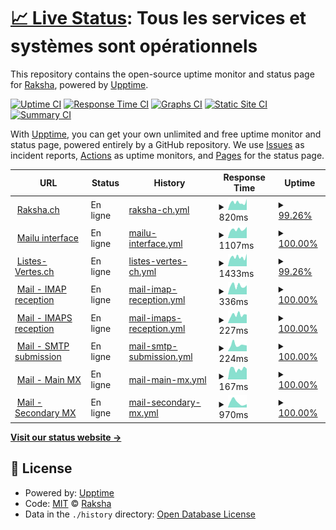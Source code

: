 # [📈 Live Status](https://status.raksha.ch): <!--live status--> **Tous les services et systèmes sont opérationnels**

This repository contains the open-source uptime monitor and status page for [Raksha](https://raksha.ch/), powered by [Upptime](https://github.com/upptime/upptime).

[![Uptime CI](https://github.com/Raksha-ch/upptime/workflows/Uptime%20CI/badge.svg)](https://github.com/Raksha-ch/upptime/actions?query=workflow%3A%22Uptime+CI%22)
[![Response Time CI](https://github.com/Raksha-ch/upptime/workflows/Response%20Time%20CI/badge.svg)](https://github.com/Raksha-ch/upptime/actions?query=workflow%3A%22Response+Time+CI%22)
[![Graphs CI](https://github.com/Raksha-ch/upptime/workflows/Graphs%20CI/badge.svg)](https://github.com/Raksha-ch/upptime/actions?query=workflow%3A%22Graphs+CI%22)
[![Static Site CI](https://github.com/Raksha-ch/upptime/workflows/Static%20Site%20CI/badge.svg)](https://github.com/Raksha-ch/upptime/actions?query=workflow%3A%22Static+Site+CI%22)
[![Summary CI](https://github.com/Raksha-ch/upptime/workflows/Summary%20CI/badge.svg)](https://github.com/Raksha-ch/upptime/actions?query=workflow%3A%22Summary+CI%22)

With [Upptime](https://upptime.js.org), you can get your own unlimited and free uptime monitor and status page, powered entirely by a GitHub repository. We use [Issues](https://github.com/Raksha-ch/upptime/issues) as incident reports, [Actions](https://github.com/Raksha-ch/upptime/actions) as uptime monitors, and [Pages](https://status.raksha.ch) for the status page.

<!--start: status pages-->
<!-- This summary is generated by Upptime (https://github.com/upptime/upptime) -->
<!-- Do not edit this manually, your changes will be overwritten -->
<!-- prettier-ignore -->
| URL | Status | History | Response Time | Uptime |
| --- | ------ | ------- | ------------- | ------ |
| <img alt="" src="https://icons.duckduckgo.com/ip3/raksha.ch.ico" height="13"> [Raksha.ch](https://raksha.ch) | En ligne | [raksha-ch.yml](https://github.com/Raksha-ch/upptime/commits/HEAD/history/raksha-ch.yml) | <details><summary><img alt="Response time graph" src="./graphs/raksha-ch/response-time-week.png" height="20"> 820ms</summary><br><a href="https://status.raksha.ch/history/raksha-ch"><img alt="Response time 830" src="https://img.shields.io/endpoint?url=https%3A%2F%2Fraw.githubusercontent.com%2FRaksha-ch%2Fupptime%2FHEAD%2Fapi%2Fraksha-ch%2Fresponse-time.json"></a><br><a href="https://status.raksha.ch/history/raksha-ch"><img alt="24-hour response time 879" src="https://img.shields.io/endpoint?url=https%3A%2F%2Fraw.githubusercontent.com%2FRaksha-ch%2Fupptime%2FHEAD%2Fapi%2Fraksha-ch%2Fresponse-time-day.json"></a><br><a href="https://status.raksha.ch/history/raksha-ch"><img alt="7-day response time 820" src="https://img.shields.io/endpoint?url=https%3A%2F%2Fraw.githubusercontent.com%2FRaksha-ch%2Fupptime%2FHEAD%2Fapi%2Fraksha-ch%2Fresponse-time-week.json"></a><br><a href="https://status.raksha.ch/history/raksha-ch"><img alt="30-day response time 738" src="https://img.shields.io/endpoint?url=https%3A%2F%2Fraw.githubusercontent.com%2FRaksha-ch%2Fupptime%2FHEAD%2Fapi%2Fraksha-ch%2Fresponse-time-month.json"></a><br><a href="https://status.raksha.ch/history/raksha-ch"><img alt="1-year response time 830" src="https://img.shields.io/endpoint?url=https%3A%2F%2Fraw.githubusercontent.com%2FRaksha-ch%2Fupptime%2FHEAD%2Fapi%2Fraksha-ch%2Fresponse-time-year.json"></a></details> | <details><summary><a href="https://status.raksha.ch/history/raksha-ch">99.26%</a></summary><a href="https://status.raksha.ch/history/raksha-ch"><img alt="All-time uptime 99.68%" src="https://img.shields.io/endpoint?url=https%3A%2F%2Fraw.githubusercontent.com%2FRaksha-ch%2Fupptime%2FHEAD%2Fapi%2Fraksha-ch%2Fuptime.json"></a><br><a href="https://status.raksha.ch/history/raksha-ch"><img alt="24-hour uptime 94.82%" src="https://img.shields.io/endpoint?url=https%3A%2F%2Fraw.githubusercontent.com%2FRaksha-ch%2Fupptime%2FHEAD%2Fapi%2Fraksha-ch%2Fuptime-day.json"></a><br><a href="https://status.raksha.ch/history/raksha-ch"><img alt="7-day uptime 99.26%" src="https://img.shields.io/endpoint?url=https%3A%2F%2Fraw.githubusercontent.com%2FRaksha-ch%2Fupptime%2FHEAD%2Fapi%2Fraksha-ch%2Fuptime-week.json"></a><br><a href="https://status.raksha.ch/history/raksha-ch"><img alt="30-day uptime 99.83%" src="https://img.shields.io/endpoint?url=https%3A%2F%2Fraw.githubusercontent.com%2FRaksha-ch%2Fupptime%2FHEAD%2Fapi%2Fraksha-ch%2Fuptime-month.json"></a><br><a href="https://status.raksha.ch/history/raksha-ch"><img alt="1-year uptime 99.68%" src="https://img.shields.io/endpoint?url=https%3A%2F%2Fraw.githubusercontent.com%2FRaksha-ch%2Fupptime%2FHEAD%2Fapi%2Fraksha-ch%2Fuptime-year.json"></a></details>
| <img alt="" src="https://icons.duckduckgo.com/ip3/mail.raksha.ch.ico" height="13"> [Mailu interface](https://mail.raksha.ch) | En ligne | [mailu-interface.yml](https://github.com/Raksha-ch/upptime/commits/HEAD/history/mailu-interface.yml) | <details><summary><img alt="Response time graph" src="./graphs/mailu-interface/response-time-week.png" height="20"> 1107ms</summary><br><a href="https://status.raksha.ch/history/mailu-interface"><img alt="Response time 1073" src="https://img.shields.io/endpoint?url=https%3A%2F%2Fraw.githubusercontent.com%2FRaksha-ch%2Fupptime%2FHEAD%2Fapi%2Fmailu-interface%2Fresponse-time.json"></a><br><a href="https://status.raksha.ch/history/mailu-interface"><img alt="24-hour response time 1430" src="https://img.shields.io/endpoint?url=https%3A%2F%2Fraw.githubusercontent.com%2FRaksha-ch%2Fupptime%2FHEAD%2Fapi%2Fmailu-interface%2Fresponse-time-day.json"></a><br><a href="https://status.raksha.ch/history/mailu-interface"><img alt="7-day response time 1107" src="https://img.shields.io/endpoint?url=https%3A%2F%2Fraw.githubusercontent.com%2FRaksha-ch%2Fupptime%2FHEAD%2Fapi%2Fmailu-interface%2Fresponse-time-week.json"></a><br><a href="https://status.raksha.ch/history/mailu-interface"><img alt="30-day response time 1010" src="https://img.shields.io/endpoint?url=https%3A%2F%2Fraw.githubusercontent.com%2FRaksha-ch%2Fupptime%2FHEAD%2Fapi%2Fmailu-interface%2Fresponse-time-month.json"></a><br><a href="https://status.raksha.ch/history/mailu-interface"><img alt="1-year response time 1073" src="https://img.shields.io/endpoint?url=https%3A%2F%2Fraw.githubusercontent.com%2FRaksha-ch%2Fupptime%2FHEAD%2Fapi%2Fmailu-interface%2Fresponse-time-year.json"></a></details> | <details><summary><a href="https://status.raksha.ch/history/mailu-interface">100.00%</a></summary><a href="https://status.raksha.ch/history/mailu-interface"><img alt="All-time uptime 99.99%" src="https://img.shields.io/endpoint?url=https%3A%2F%2Fraw.githubusercontent.com%2FRaksha-ch%2Fupptime%2FHEAD%2Fapi%2Fmailu-interface%2Fuptime.json"></a><br><a href="https://status.raksha.ch/history/mailu-interface"><img alt="24-hour uptime 100.00%" src="https://img.shields.io/endpoint?url=https%3A%2F%2Fraw.githubusercontent.com%2FRaksha-ch%2Fupptime%2FHEAD%2Fapi%2Fmailu-interface%2Fuptime-day.json"></a><br><a href="https://status.raksha.ch/history/mailu-interface"><img alt="7-day uptime 100.00%" src="https://img.shields.io/endpoint?url=https%3A%2F%2Fraw.githubusercontent.com%2FRaksha-ch%2Fupptime%2FHEAD%2Fapi%2Fmailu-interface%2Fuptime-week.json"></a><br><a href="https://status.raksha.ch/history/mailu-interface"><img alt="30-day uptime 100.00%" src="https://img.shields.io/endpoint?url=https%3A%2F%2Fraw.githubusercontent.com%2FRaksha-ch%2Fupptime%2FHEAD%2Fapi%2Fmailu-interface%2Fuptime-month.json"></a><br><a href="https://status.raksha.ch/history/mailu-interface"><img alt="1-year uptime 99.99%" src="https://img.shields.io/endpoint?url=https%3A%2F%2Fraw.githubusercontent.com%2FRaksha-ch%2Fupptime%2FHEAD%2Fapi%2Fmailu-interface%2Fuptime-year.json"></a></details>
| <img alt="" src="https://icons.duckduckgo.com/ip3/listes-vertes.ch.ico" height="13"> [Listes-Vertes.ch](https://listes-vertes.ch) | En ligne | [listes-vertes-ch.yml](https://github.com/Raksha-ch/upptime/commits/HEAD/history/listes-vertes-ch.yml) | <details><summary><img alt="Response time graph" src="./graphs/listes-vertes-ch/response-time-week.png" height="20"> 1433ms</summary><br><a href="https://status.raksha.ch/history/listes-vertes-ch"><img alt="Response time 1327" src="https://img.shields.io/endpoint?url=https%3A%2F%2Fraw.githubusercontent.com%2FRaksha-ch%2Fupptime%2FHEAD%2Fapi%2Flistes-vertes-ch%2Fresponse-time.json"></a><br><a href="https://status.raksha.ch/history/listes-vertes-ch"><img alt="24-hour response time 1435" src="https://img.shields.io/endpoint?url=https%3A%2F%2Fraw.githubusercontent.com%2FRaksha-ch%2Fupptime%2FHEAD%2Fapi%2Flistes-vertes-ch%2Fresponse-time-day.json"></a><br><a href="https://status.raksha.ch/history/listes-vertes-ch"><img alt="7-day response time 1433" src="https://img.shields.io/endpoint?url=https%3A%2F%2Fraw.githubusercontent.com%2FRaksha-ch%2Fupptime%2FHEAD%2Fapi%2Flistes-vertes-ch%2Fresponse-time-week.json"></a><br><a href="https://status.raksha.ch/history/listes-vertes-ch"><img alt="30-day response time 1240" src="https://img.shields.io/endpoint?url=https%3A%2F%2Fraw.githubusercontent.com%2FRaksha-ch%2Fupptime%2FHEAD%2Fapi%2Flistes-vertes-ch%2Fresponse-time-month.json"></a><br><a href="https://status.raksha.ch/history/listes-vertes-ch"><img alt="1-year response time 1327" src="https://img.shields.io/endpoint?url=https%3A%2F%2Fraw.githubusercontent.com%2FRaksha-ch%2Fupptime%2FHEAD%2Fapi%2Flistes-vertes-ch%2Fresponse-time-year.json"></a></details> | <details><summary><a href="https://status.raksha.ch/history/listes-vertes-ch">99.26%</a></summary><a href="https://status.raksha.ch/history/listes-vertes-ch"><img alt="All-time uptime 99.70%" src="https://img.shields.io/endpoint?url=https%3A%2F%2Fraw.githubusercontent.com%2FRaksha-ch%2Fupptime%2FHEAD%2Fapi%2Flistes-vertes-ch%2Fuptime.json"></a><br><a href="https://status.raksha.ch/history/listes-vertes-ch"><img alt="24-hour uptime 94.82%" src="https://img.shields.io/endpoint?url=https%3A%2F%2Fraw.githubusercontent.com%2FRaksha-ch%2Fupptime%2FHEAD%2Fapi%2Flistes-vertes-ch%2Fuptime-day.json"></a><br><a href="https://status.raksha.ch/history/listes-vertes-ch"><img alt="7-day uptime 99.26%" src="https://img.shields.io/endpoint?url=https%3A%2F%2Fraw.githubusercontent.com%2FRaksha-ch%2Fupptime%2FHEAD%2Fapi%2Flistes-vertes-ch%2Fuptime-week.json"></a><br><a href="https://status.raksha.ch/history/listes-vertes-ch"><img alt="30-day uptime 99.83%" src="https://img.shields.io/endpoint?url=https%3A%2F%2Fraw.githubusercontent.com%2FRaksha-ch%2Fupptime%2FHEAD%2Fapi%2Flistes-vertes-ch%2Fuptime-month.json"></a><br><a href="https://status.raksha.ch/history/listes-vertes-ch"><img alt="1-year uptime 99.70%" src="https://img.shields.io/endpoint?url=https%3A%2F%2Fraw.githubusercontent.com%2FRaksha-ch%2Fupptime%2FHEAD%2Fapi%2Flistes-vertes-ch%2Fuptime-year.json"></a></details>
| <img alt="" src="https://icons.duckduckgo.com/ip3/null.ico" height="13"> [Mail - IMAP reception](mail.raksha.ch) | En ligne | [mail-imap-reception.yml](https://github.com/Raksha-ch/upptime/commits/HEAD/history/mail-imap-reception.yml) | <details><summary><img alt="Response time graph" src="./graphs/mail-imap-reception/response-time-week.png" height="20"> 336ms</summary><br><a href="https://status.raksha.ch/history/mail-imap-reception"><img alt="Response time 311" src="https://img.shields.io/endpoint?url=https%3A%2F%2Fraw.githubusercontent.com%2FRaksha-ch%2Fupptime%2FHEAD%2Fapi%2Fmail-imap-reception%2Fresponse-time.json"></a><br><a href="https://status.raksha.ch/history/mail-imap-reception"><img alt="24-hour response time 358" src="https://img.shields.io/endpoint?url=https%3A%2F%2Fraw.githubusercontent.com%2FRaksha-ch%2Fupptime%2FHEAD%2Fapi%2Fmail-imap-reception%2Fresponse-time-day.json"></a><br><a href="https://status.raksha.ch/history/mail-imap-reception"><img alt="7-day response time 336" src="https://img.shields.io/endpoint?url=https%3A%2F%2Fraw.githubusercontent.com%2FRaksha-ch%2Fupptime%2FHEAD%2Fapi%2Fmail-imap-reception%2Fresponse-time-week.json"></a><br><a href="https://status.raksha.ch/history/mail-imap-reception"><img alt="30-day response time 295" src="https://img.shields.io/endpoint?url=https%3A%2F%2Fraw.githubusercontent.com%2FRaksha-ch%2Fupptime%2FHEAD%2Fapi%2Fmail-imap-reception%2Fresponse-time-month.json"></a><br><a href="https://status.raksha.ch/history/mail-imap-reception"><img alt="1-year response time 311" src="https://img.shields.io/endpoint?url=https%3A%2F%2Fraw.githubusercontent.com%2FRaksha-ch%2Fupptime%2FHEAD%2Fapi%2Fmail-imap-reception%2Fresponse-time-year.json"></a></details> | <details><summary><a href="https://status.raksha.ch/history/mail-imap-reception">100.00%</a></summary><a href="https://status.raksha.ch/history/mail-imap-reception"><img alt="All-time uptime 100.00%" src="https://img.shields.io/endpoint?url=https%3A%2F%2Fraw.githubusercontent.com%2FRaksha-ch%2Fupptime%2FHEAD%2Fapi%2Fmail-imap-reception%2Fuptime.json"></a><br><a href="https://status.raksha.ch/history/mail-imap-reception"><img alt="24-hour uptime 100.00%" src="https://img.shields.io/endpoint?url=https%3A%2F%2Fraw.githubusercontent.com%2FRaksha-ch%2Fupptime%2FHEAD%2Fapi%2Fmail-imap-reception%2Fuptime-day.json"></a><br><a href="https://status.raksha.ch/history/mail-imap-reception"><img alt="7-day uptime 100.00%" src="https://img.shields.io/endpoint?url=https%3A%2F%2Fraw.githubusercontent.com%2FRaksha-ch%2Fupptime%2FHEAD%2Fapi%2Fmail-imap-reception%2Fuptime-week.json"></a><br><a href="https://status.raksha.ch/history/mail-imap-reception"><img alt="30-day uptime 100.00%" src="https://img.shields.io/endpoint?url=https%3A%2F%2Fraw.githubusercontent.com%2FRaksha-ch%2Fupptime%2FHEAD%2Fapi%2Fmail-imap-reception%2Fuptime-month.json"></a><br><a href="https://status.raksha.ch/history/mail-imap-reception"><img alt="1-year uptime 100.00%" src="https://img.shields.io/endpoint?url=https%3A%2F%2Fraw.githubusercontent.com%2FRaksha-ch%2Fupptime%2FHEAD%2Fapi%2Fmail-imap-reception%2Fuptime-year.json"></a></details>
| <img alt="" src="https://icons.duckduckgo.com/ip3/null.ico" height="13"> [Mail - IMAPS reception](mail.raksha.ch) | En ligne | [mail-imaps-reception.yml](https://github.com/Raksha-ch/upptime/commits/HEAD/history/mail-imaps-reception.yml) | <details><summary><img alt="Response time graph" src="./graphs/mail-imaps-reception/response-time-week.png" height="20"> 227ms</summary><br><a href="https://status.raksha.ch/history/mail-imaps-reception"><img alt="Response time 243" src="https://img.shields.io/endpoint?url=https%3A%2F%2Fraw.githubusercontent.com%2FRaksha-ch%2Fupptime%2FHEAD%2Fapi%2Fmail-imaps-reception%2Fresponse-time.json"></a><br><a href="https://status.raksha.ch/history/mail-imaps-reception"><img alt="24-hour response time 233" src="https://img.shields.io/endpoint?url=https%3A%2F%2Fraw.githubusercontent.com%2FRaksha-ch%2Fupptime%2FHEAD%2Fapi%2Fmail-imaps-reception%2Fresponse-time-day.json"></a><br><a href="https://status.raksha.ch/history/mail-imaps-reception"><img alt="7-day response time 227" src="https://img.shields.io/endpoint?url=https%3A%2F%2Fraw.githubusercontent.com%2FRaksha-ch%2Fupptime%2FHEAD%2Fapi%2Fmail-imaps-reception%2Fresponse-time-week.json"></a><br><a href="https://status.raksha.ch/history/mail-imaps-reception"><img alt="30-day response time 237" src="https://img.shields.io/endpoint?url=https%3A%2F%2Fraw.githubusercontent.com%2FRaksha-ch%2Fupptime%2FHEAD%2Fapi%2Fmail-imaps-reception%2Fresponse-time-month.json"></a><br><a href="https://status.raksha.ch/history/mail-imaps-reception"><img alt="1-year response time 243" src="https://img.shields.io/endpoint?url=https%3A%2F%2Fraw.githubusercontent.com%2FRaksha-ch%2Fupptime%2FHEAD%2Fapi%2Fmail-imaps-reception%2Fresponse-time-year.json"></a></details> | <details><summary><a href="https://status.raksha.ch/history/mail-imaps-reception">100.00%</a></summary><a href="https://status.raksha.ch/history/mail-imaps-reception"><img alt="All-time uptime 100.00%" src="https://img.shields.io/endpoint?url=https%3A%2F%2Fraw.githubusercontent.com%2FRaksha-ch%2Fupptime%2FHEAD%2Fapi%2Fmail-imaps-reception%2Fuptime.json"></a><br><a href="https://status.raksha.ch/history/mail-imaps-reception"><img alt="24-hour uptime 100.00%" src="https://img.shields.io/endpoint?url=https%3A%2F%2Fraw.githubusercontent.com%2FRaksha-ch%2Fupptime%2FHEAD%2Fapi%2Fmail-imaps-reception%2Fuptime-day.json"></a><br><a href="https://status.raksha.ch/history/mail-imaps-reception"><img alt="7-day uptime 100.00%" src="https://img.shields.io/endpoint?url=https%3A%2F%2Fraw.githubusercontent.com%2FRaksha-ch%2Fupptime%2FHEAD%2Fapi%2Fmail-imaps-reception%2Fuptime-week.json"></a><br><a href="https://status.raksha.ch/history/mail-imaps-reception"><img alt="30-day uptime 100.00%" src="https://img.shields.io/endpoint?url=https%3A%2F%2Fraw.githubusercontent.com%2FRaksha-ch%2Fupptime%2FHEAD%2Fapi%2Fmail-imaps-reception%2Fuptime-month.json"></a><br><a href="https://status.raksha.ch/history/mail-imaps-reception"><img alt="1-year uptime 100.00%" src="https://img.shields.io/endpoint?url=https%3A%2F%2Fraw.githubusercontent.com%2FRaksha-ch%2Fupptime%2FHEAD%2Fapi%2Fmail-imaps-reception%2Fuptime-year.json"></a></details>
| <img alt="" src="https://icons.duckduckgo.com/ip3/null.ico" height="13"> [Mail - SMTP submission](mail.raksha.ch) | En ligne | [mail-smtp-submission.yml](https://github.com/Raksha-ch/upptime/commits/HEAD/history/mail-smtp-submission.yml) | <details><summary><img alt="Response time graph" src="./graphs/mail-smtp-submission/response-time-week.png" height="20"> 224ms</summary><br><a href="https://status.raksha.ch/history/mail-smtp-submission"><img alt="Response time 226" src="https://img.shields.io/endpoint?url=https%3A%2F%2Fraw.githubusercontent.com%2FRaksha-ch%2Fupptime%2FHEAD%2Fapi%2Fmail-smtp-submission%2Fresponse-time.json"></a><br><a href="https://status.raksha.ch/history/mail-smtp-submission"><img alt="24-hour response time 200" src="https://img.shields.io/endpoint?url=https%3A%2F%2Fraw.githubusercontent.com%2FRaksha-ch%2Fupptime%2FHEAD%2Fapi%2Fmail-smtp-submission%2Fresponse-time-day.json"></a><br><a href="https://status.raksha.ch/history/mail-smtp-submission"><img alt="7-day response time 224" src="https://img.shields.io/endpoint?url=https%3A%2F%2Fraw.githubusercontent.com%2FRaksha-ch%2Fupptime%2FHEAD%2Fapi%2Fmail-smtp-submission%2Fresponse-time-week.json"></a><br><a href="https://status.raksha.ch/history/mail-smtp-submission"><img alt="30-day response time 213" src="https://img.shields.io/endpoint?url=https%3A%2F%2Fraw.githubusercontent.com%2FRaksha-ch%2Fupptime%2FHEAD%2Fapi%2Fmail-smtp-submission%2Fresponse-time-month.json"></a><br><a href="https://status.raksha.ch/history/mail-smtp-submission"><img alt="1-year response time 226" src="https://img.shields.io/endpoint?url=https%3A%2F%2Fraw.githubusercontent.com%2FRaksha-ch%2Fupptime%2FHEAD%2Fapi%2Fmail-smtp-submission%2Fresponse-time-year.json"></a></details> | <details><summary><a href="https://status.raksha.ch/history/mail-smtp-submission">100.00%</a></summary><a href="https://status.raksha.ch/history/mail-smtp-submission"><img alt="All-time uptime 100.00%" src="https://img.shields.io/endpoint?url=https%3A%2F%2Fraw.githubusercontent.com%2FRaksha-ch%2Fupptime%2FHEAD%2Fapi%2Fmail-smtp-submission%2Fuptime.json"></a><br><a href="https://status.raksha.ch/history/mail-smtp-submission"><img alt="24-hour uptime 100.00%" src="https://img.shields.io/endpoint?url=https%3A%2F%2Fraw.githubusercontent.com%2FRaksha-ch%2Fupptime%2FHEAD%2Fapi%2Fmail-smtp-submission%2Fuptime-day.json"></a><br><a href="https://status.raksha.ch/history/mail-smtp-submission"><img alt="7-day uptime 100.00%" src="https://img.shields.io/endpoint?url=https%3A%2F%2Fraw.githubusercontent.com%2FRaksha-ch%2Fupptime%2FHEAD%2Fapi%2Fmail-smtp-submission%2Fuptime-week.json"></a><br><a href="https://status.raksha.ch/history/mail-smtp-submission"><img alt="30-day uptime 100.00%" src="https://img.shields.io/endpoint?url=https%3A%2F%2Fraw.githubusercontent.com%2FRaksha-ch%2Fupptime%2FHEAD%2Fapi%2Fmail-smtp-submission%2Fuptime-month.json"></a><br><a href="https://status.raksha.ch/history/mail-smtp-submission"><img alt="1-year uptime 100.00%" src="https://img.shields.io/endpoint?url=https%3A%2F%2Fraw.githubusercontent.com%2FRaksha-ch%2Fupptime%2FHEAD%2Fapi%2Fmail-smtp-submission%2Fuptime-year.json"></a></details>
| <img alt="" src="https://icons.duckduckgo.com/ip3/null.ico" height="13"> [Mail - Main MX](mail.raksha.ch) | En ligne | [mail-main-mx.yml](https://github.com/Raksha-ch/upptime/commits/HEAD/history/mail-main-mx.yml) | <details><summary><img alt="Response time graph" src="./graphs/mail-main-mx/response-time-week.png" height="20"> 167ms</summary><br><a href="https://status.raksha.ch/history/mail-main-mx"><img alt="Response time 196" src="https://img.shields.io/endpoint?url=https%3A%2F%2Fraw.githubusercontent.com%2FRaksha-ch%2Fupptime%2FHEAD%2Fapi%2Fmail-main-mx%2Fresponse-time.json"></a><br><a href="https://status.raksha.ch/history/mail-main-mx"><img alt="24-hour response time 167" src="https://img.shields.io/endpoint?url=https%3A%2F%2Fraw.githubusercontent.com%2FRaksha-ch%2Fupptime%2FHEAD%2Fapi%2Fmail-main-mx%2Fresponse-time-day.json"></a><br><a href="https://status.raksha.ch/history/mail-main-mx"><img alt="7-day response time 167" src="https://img.shields.io/endpoint?url=https%3A%2F%2Fraw.githubusercontent.com%2FRaksha-ch%2Fupptime%2FHEAD%2Fapi%2Fmail-main-mx%2Fresponse-time-week.json"></a><br><a href="https://status.raksha.ch/history/mail-main-mx"><img alt="30-day response time 170" src="https://img.shields.io/endpoint?url=https%3A%2F%2Fraw.githubusercontent.com%2FRaksha-ch%2Fupptime%2FHEAD%2Fapi%2Fmail-main-mx%2Fresponse-time-month.json"></a><br><a href="https://status.raksha.ch/history/mail-main-mx"><img alt="1-year response time 196" src="https://img.shields.io/endpoint?url=https%3A%2F%2Fraw.githubusercontent.com%2FRaksha-ch%2Fupptime%2FHEAD%2Fapi%2Fmail-main-mx%2Fresponse-time-year.json"></a></details> | <details><summary><a href="https://status.raksha.ch/history/mail-main-mx">100.00%</a></summary><a href="https://status.raksha.ch/history/mail-main-mx"><img alt="All-time uptime 100.00%" src="https://img.shields.io/endpoint?url=https%3A%2F%2Fraw.githubusercontent.com%2FRaksha-ch%2Fupptime%2FHEAD%2Fapi%2Fmail-main-mx%2Fuptime.json"></a><br><a href="https://status.raksha.ch/history/mail-main-mx"><img alt="24-hour uptime 100.00%" src="https://img.shields.io/endpoint?url=https%3A%2F%2Fraw.githubusercontent.com%2FRaksha-ch%2Fupptime%2FHEAD%2Fapi%2Fmail-main-mx%2Fuptime-day.json"></a><br><a href="https://status.raksha.ch/history/mail-main-mx"><img alt="7-day uptime 100.00%" src="https://img.shields.io/endpoint?url=https%3A%2F%2Fraw.githubusercontent.com%2FRaksha-ch%2Fupptime%2FHEAD%2Fapi%2Fmail-main-mx%2Fuptime-week.json"></a><br><a href="https://status.raksha.ch/history/mail-main-mx"><img alt="30-day uptime 100.00%" src="https://img.shields.io/endpoint?url=https%3A%2F%2Fraw.githubusercontent.com%2FRaksha-ch%2Fupptime%2FHEAD%2Fapi%2Fmail-main-mx%2Fuptime-month.json"></a><br><a href="https://status.raksha.ch/history/mail-main-mx"><img alt="1-year uptime 100.00%" src="https://img.shields.io/endpoint?url=https%3A%2F%2Fraw.githubusercontent.com%2FRaksha-ch%2Fupptime%2FHEAD%2Fapi%2Fmail-main-mx%2Fuptime-year.json"></a></details>
| <img alt="" src="https://icons.duckduckgo.com/ip3/null.ico" height="13"> [Mail - Secondary MX](mail.flosstools.org) | En ligne | [mail-secondary-mx.yml](https://github.com/Raksha-ch/upptime/commits/HEAD/history/mail-secondary-mx.yml) | <details><summary><img alt="Response time graph" src="./graphs/mail-secondary-mx/response-time-week.png" height="20"> 970ms</summary><br><a href="https://status.raksha.ch/history/mail-secondary-mx"><img alt="Response time 579" src="https://img.shields.io/endpoint?url=https%3A%2F%2Fraw.githubusercontent.com%2FRaksha-ch%2Fupptime%2FHEAD%2Fapi%2Fmail-secondary-mx%2Fresponse-time.json"></a><br><a href="https://status.raksha.ch/history/mail-secondary-mx"><img alt="24-hour response time 617" src="https://img.shields.io/endpoint?url=https%3A%2F%2Fraw.githubusercontent.com%2FRaksha-ch%2Fupptime%2FHEAD%2Fapi%2Fmail-secondary-mx%2Fresponse-time-day.json"></a><br><a href="https://status.raksha.ch/history/mail-secondary-mx"><img alt="7-day response time 970" src="https://img.shields.io/endpoint?url=https%3A%2F%2Fraw.githubusercontent.com%2FRaksha-ch%2Fupptime%2FHEAD%2Fapi%2Fmail-secondary-mx%2Fresponse-time-week.json"></a><br><a href="https://status.raksha.ch/history/mail-secondary-mx"><img alt="30-day response time 563" src="https://img.shields.io/endpoint?url=https%3A%2F%2Fraw.githubusercontent.com%2FRaksha-ch%2Fupptime%2FHEAD%2Fapi%2Fmail-secondary-mx%2Fresponse-time-month.json"></a><br><a href="https://status.raksha.ch/history/mail-secondary-mx"><img alt="1-year response time 579" src="https://img.shields.io/endpoint?url=https%3A%2F%2Fraw.githubusercontent.com%2FRaksha-ch%2Fupptime%2FHEAD%2Fapi%2Fmail-secondary-mx%2Fresponse-time-year.json"></a></details> | <details><summary><a href="https://status.raksha.ch/history/mail-secondary-mx">100.00%</a></summary><a href="https://status.raksha.ch/history/mail-secondary-mx"><img alt="All-time uptime 100.00%" src="https://img.shields.io/endpoint?url=https%3A%2F%2Fraw.githubusercontent.com%2FRaksha-ch%2Fupptime%2FHEAD%2Fapi%2Fmail-secondary-mx%2Fuptime.json"></a><br><a href="https://status.raksha.ch/history/mail-secondary-mx"><img alt="24-hour uptime 100.00%" src="https://img.shields.io/endpoint?url=https%3A%2F%2Fraw.githubusercontent.com%2FRaksha-ch%2Fupptime%2FHEAD%2Fapi%2Fmail-secondary-mx%2Fuptime-day.json"></a><br><a href="https://status.raksha.ch/history/mail-secondary-mx"><img alt="7-day uptime 100.00%" src="https://img.shields.io/endpoint?url=https%3A%2F%2Fraw.githubusercontent.com%2FRaksha-ch%2Fupptime%2FHEAD%2Fapi%2Fmail-secondary-mx%2Fuptime-week.json"></a><br><a href="https://status.raksha.ch/history/mail-secondary-mx"><img alt="30-day uptime 100.00%" src="https://img.shields.io/endpoint?url=https%3A%2F%2Fraw.githubusercontent.com%2FRaksha-ch%2Fupptime%2FHEAD%2Fapi%2Fmail-secondary-mx%2Fuptime-month.json"></a><br><a href="https://status.raksha.ch/history/mail-secondary-mx"><img alt="1-year uptime 100.00%" src="https://img.shields.io/endpoint?url=https%3A%2F%2Fraw.githubusercontent.com%2FRaksha-ch%2Fupptime%2FHEAD%2Fapi%2Fmail-secondary-mx%2Fuptime-year.json"></a></details>

<!--end: status pages-->

[**Visit our status website →**](https://status.raksha.ch)

## 📄 License

- Powered by: [Upptime](https://github.com/upptime/upptime)
- Code: [MIT](./LICENSE) © [Raksha](https://raksha.ch/)
- Data in the `./history` directory: [Open Database License](https://opendatacommons.org/licenses/odbl/1-0/)
